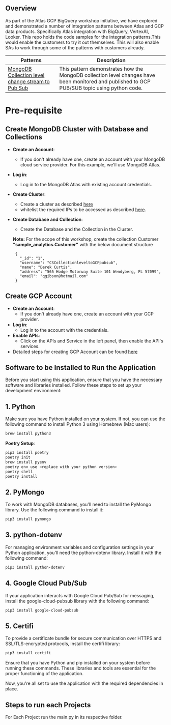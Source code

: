 ## Overview
   As part of the Atlas GCP BigQuery workshop initiative, we have explored and demonstrated a number of integration patterns between Atlas and GCP data products. Specifically Atlas integration with BigQuery, VertexAI, Looker. This repo holds the code samples for the integration patterns.This would enable the customers to try it out themselves. This will also enable SAs to work through some of the patterns with customers already.

   | Patterns | Description |
|----------|-------------|
| [MongoDB Collection level change stream to Pub Sub](www.google.com) | This pattern demonstrates how the MongoDB collection level changes have been monitored and published to GCP PUB/SUB topic using python code. |


# Pre-requisite

## Create MongoDB Cluster with Database and Collections
- **Create an Account**:
  * If you don't already have one, create an account with your MongoDB cloud service provider. For this example, we'll use MongoDB Atlas.
- **Log in**:
  * Log in to the MongoDB Atlas with existing account credentials.
- **Create Cluster**:
  * Create a cluster as described [here](https://www.mongodb.com/docs/guides/atlas/cluster/) 
  * whitelist the required IPs to be accessed as described [here](https://www.mongodb.com/docs/atlas/security/ip-access-list/).
- **Create Database and Collection**:
  * Create the Database and the Collection in the Cluster.
    
  **Note:**
    For the scope of this workshop, create the collection Customer **"sample_analytics.Customer"** with the below document structure
    ```
     {
       "_id": "1",
       "username": "CSCollectionleveltoGCPpubsub",
       "name": "Derek Curtis",
       "address": "565 Hodge Motorway Suite 101 Wendyberg, FL 57099",
       "email": "qgibson@hotmail.com"
     }
    ```

## Create GCP Account
- **Create an Account**:
  * If you don't already have one, create an account with your GCP provider.
- **Log in**:
  * Log in to the account with the credentials.
- **Enable APIs**:
  * Click on the APIs and Service in the left panel, then enable the API's services.
- Detailed steps for creating GCP Account can be found [here](https://www.geeksforgeeks.org/how-to-create-a-free-tier-account-on-gcp/)

## Software to be Installed to Run the Application
Before you start using this application, ensure that you have the necessary software and libraries installed. Follow these steps to set up your development environment:
## 1. Python

Make sure you have Python installed on your system. If not, you can use the following command to install Python 3 using Homebrew (Mac users):
```bash
brew install python3
```
 **Poetry Setup**:
  ```bash
  pip3 install poetry
  poetry init
  brew install pyenv
  poetry env use <replace with your python version>
  poetry shell
  poetry install
  ```

## 2. PyMongo
To work with MongoDB databases, you'll need to install the PyMongo library. Use the following command to install it:

```bash
pip3 install pymongo
```

## 3. python-dotenv
For managing environment variables and configuration settings in your Python application, you'll need the python-dotenv library. Install it with the following command:

```bash
pip3 install python-dotenv
```

## 4. Google Cloud Pub/Sub
If your application interacts with Google Cloud Pub/Sub for messaging, install the google-cloud-pubsub library with the following command:

```bash
pip3 install google-cloud-pubsub
```

## 5. Certifi
To provide a certificate bundle for secure communication over HTTPS and SSL/TLS-encrypted protocols, install the certifi library:

```bash
pip3 install certifi
```

Ensure that you have Python and pip installed on your system before running these commands. These libraries and tools are essential for the proper functioning of the application.

Now, you're all set to use the application with the required dependencies in place.

## Steps to run each Projects

For Each Project run the main.py in its respective folder.


